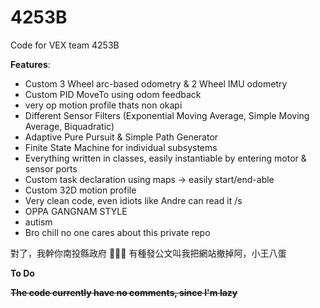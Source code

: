 # 4253B
Code for VEX team 4253B

**Features**:
- Custom 3 Wheel arc-based odometry & 2 Wheel IMU odometry
- Custom PID MoveTo using odom feedback
- very op motion profile thats non okapi
- Different Sensor Filters (Exponential Moving Average, Simple Moving Average, Biquadratic)
- Adaptive Pure Pursuit & Simple Path Generator
- Finite State Machine for individual subsystems
- Everything written in classes, easily instantiable by entering motor & sensor ports
- Custom task declaration using maps -> easily start/end-able
- Custom 32D motion profile
- Very clean code, even idiots like Andre can read it /s
- OPPA GANGNAM STYLE
- autism
- Bro chill no one cares about this private repo

對了，我幹你南投縣政府 🖕🖕🖕
有種發公文叫我把網站撤掉阿，小王八蛋

**To Do**

~~**The code currently have no comments, since I'm lazy**~~
